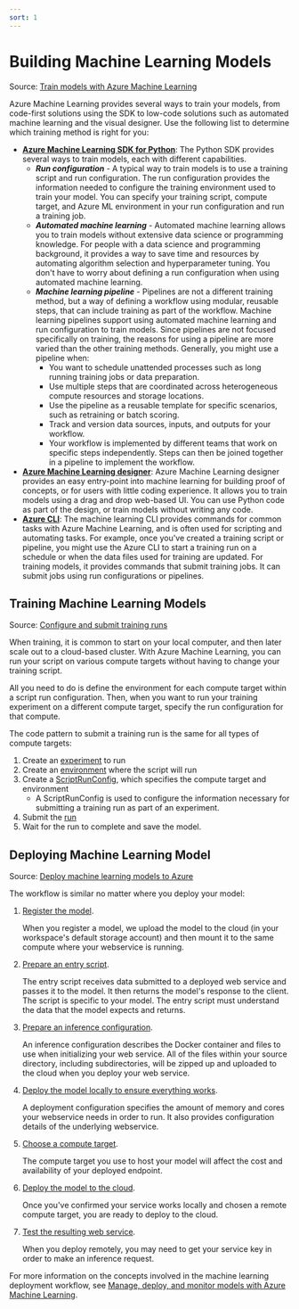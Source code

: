 ```yaml
---
sort: 1
---
```

# Building Machine Learning Models
Source: [Train models with Azure Machine Learning](https://docs.microsoft.com/en-us/azure/machine-learning/concept-train-machine-learning-model)

Azure Machine Learning provides several ways to train your models, from code-first solutions using the SDK to low-code solutions such as automated machine learning and the visual designer. Use the following list to determine which training method is right for you:

* [**Azure Machine Learning SDK for Python**](https://docs.microsoft.com/en-us/python/api/overview/azure/ml/?view=azure-ml-py): The Python SDK provides several ways to train models, each with different capabilities.
  * ***Run configuration*** - A typical way to train models is to use a training script and run configuration. The run configuration provides the information needed to configure the training environment used to train your model. You can specify your training script, compute target, and Azure ML environment in your run configuration and run a training job.
  * ***Automated machine learning*** - Automated machine learning allows you to train models without extensive data science or programming knowledge. For people with a data science and programming background, it provides a way to save time and resources by automating algorithm selection and hyperparameter tuning. You don't have to worry about defining a run configuration when using automated machine learning.
  * ***Machine learning pipeline*** - Pipelines are not a different training method, but a way of defining a workflow using modular, reusable steps, that can include training as part of the workflow. Machine learning pipelines support using automated machine learning and run configuration to train models. Since pipelines are not focused specifically on training, the reasons for using a pipeline are more varied than the other training methods. Generally, you might use a pipeline when:
    * You want to schedule unattended processes such as long running training jobs or data preparation.
    * Use multiple steps that are coordinated across heterogeneous compute resources and storage locations.
    * Use the pipeline as a reusable template for specific scenarios, such as retraining or batch scoring.
    * Track and version data sources, inputs, and outputs for your workflow.
    * Your workflow is implemented by different teams that work on specific steps independently. Steps can then be joined together in a pipeline to implement the workflow.
* [**Azure Machine Learning designer**](https://docs.microsoft.com/en-us/azure/machine-learning/concept-designer): Azure Machine Learning designer provides an easy entry-point into machine learning for building proof of concepts, or for users with little coding experience. It allows you to train models using a drag and drop web-based UI. You can use Python code as part of the design, or train models without writing any code.
* [**Azure CLI**](https://docs.microsoft.com/en-us/azure/machine-learning/reference-azure-machine-learning-cli): The machine learning CLI provides commands for common tasks with Azure Machine Learning, and is often used for scripting and automating tasks. For example, once you've created a training script or pipeline, you might use the Azure CLI to start a training run on a schedule or when the data files used for training are updated. For training models, it provides commands that submit training jobs. It can submit jobs using run configurations or pipelines.
  

## Training Machine Learning Models
Source: [Configure and submit training runs](https://docs.microsoft.com/en-us/azure/machine-learning/how-to-set-up-training-targets)

When training, it is common to start on your local computer, and then later scale out to a cloud-based cluster. With Azure Machine Learning, you can run your script on various compute targets without having to change your training script.

All you need to do is define the environment for each compute target within a script run configuration. Then, when you want to run your training experiment on a different compute target, specify the run configuration for that compute.

The code pattern to submit a training run is the same for all types of compute targets:

1. Create an [experiment](https://docs.microsoft.com/en-us/azure/machine-learning/concept-azure-machine-learning-architecture#experiments) to run
2. Create an [environment](https://docs.microsoft.com/en-us/azure/machine-learning/concept-environments) where the script will run
3. Create a [ScriptRunConfig](https://docs.microsoft.com/en-us/python/api/azureml-core/azureml.core.scriptrunconfig?view=azure-ml-py), which specifies the compute target and environment   
   * A ScriptRunConfig is used to configure the information necessary for submitting a training run as part of an experiment.
4. Submit the [run](https://docs.microsoft.com/en-us/azure/machine-learning/how-to-set-up-training-targets#submit-the-experiment)
5. Wait for the run to complete and save the model.

## Deploying Machine Learning Model
Source: [Deploy machine learning models to Azure](https://docs.microsoft.com/en-us/azure/machine-learning/how-to-deploy-and-where?tabs=azcli)

<!-- A typical situation for a deployed machine learning service is that you need the following components:

* Resources representing the specific model that you want deployed (for example: a pytorch model file).
* Code that you will be running in the service, that executes the model on a given input.
  
Azure Machine Learnings allows you to separate the deployment into two separate components, so that you can keep the same code, but merely update the model. We define the mechanism by which you upload a model separately from your code as "registering the model". -->

The workflow is similar no matter where you deploy your model:

1. [Register the model](https://docs.microsoft.com/en-us/azure/machine-learning/how-to-deploy-and-where?tabs=azcli#registermodel).
   
   When you register a model, we upload the model to the cloud (in your workspace's default storage account) and then mount it to the same compute where your webservice is running.
2. [Prepare an entry script](https://docs.microsoft.com/en-us/azure/machine-learning/how-to-deploy-and-where?tabs=azcli#define-a-dummy-entry-script).
   
   The entry script receives data submitted to a deployed web service and passes it to the model. It then returns the model's response to the client. The script is specific to your model. The entry script must understand the data that the model expects and returns.
3. [Prepare an inference configuration](https://docs.microsoft.com/en-us/azure/machine-learning/how-to-deploy-and-where?tabs=azcli#define-an-inference-configuration).
   
   An inference configuration describes the Docker container and files to use when initializing your web service. All of the files within your source directory, including subdirectories, will be zipped up and uploaded to the cloud when you deploy your web service.
4. [Deploy the model locally to ensure everything works](https://docs.microsoft.com/en-us/azure/machine-learning/how-to-deploy-and-where?tabs=azcli#define-a-deployment-configuration).
   
   A deployment configuration specifies the amount of memory and cores your webservice needs in order to run. It also provides configuration details of the underlying webservice. 
5. [Choose a compute target](https://docs.microsoft.com/en-us/azure/machine-learning/how-to-deploy-and-where?tabs=azcli#choose-a-compute-target).
   
   The compute target you use to host your model will affect the cost and availability of your deployed endpoint. 
6. [Deploy the model to the cloud](https://docs.microsoft.com/en-us/azure/machine-learning/how-to-deploy-and-where?tabs=azcli#deploy-to-cloud).
   
   Once you've confirmed your service works locally and chosen a remote compute target, you are ready to deploy to the cloud.
7. [Test the resulting web service](https://docs.microsoft.com/en-us/azure/machine-learning/how-to-deploy-and-where?tabs=azcli#call-your-remote-webservice).
   
   When you deploy remotely, you may need to get your service key in order to make an inference request.
   
For more information on the concepts involved in the machine learning deployment workflow, see [Manage, deploy, and monitor models with Azure Machine Learning](https://docs.microsoft.com/en-us/azure/machine-learning/concept-model-management-and-deployment).

<!-- https://github.com/Azure/azureml-examples/blob/main/notebooks/basics/1.train-lightgbm-local.ipynb -->
